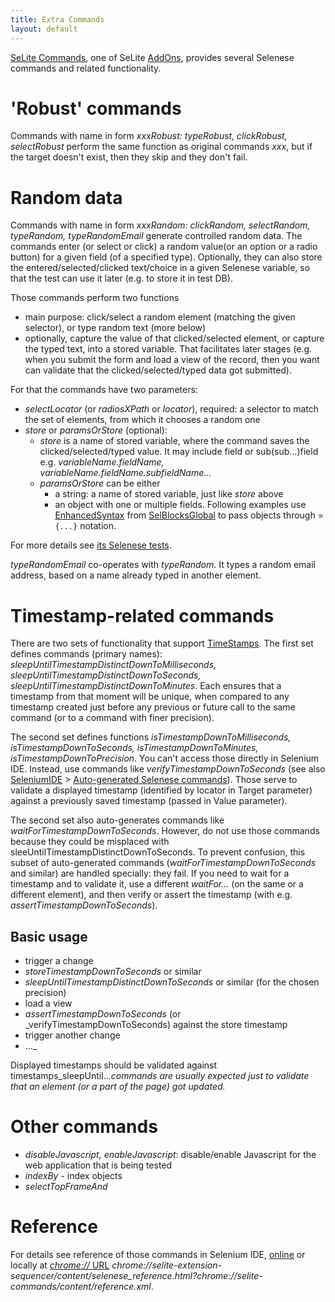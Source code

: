 ```yaml
---
title: Extra Commands
layout: default
---
```


[SeLite Commands](https://addons.mozilla.org/en-US/firefox/addon/selite-commands/), one of SeLite [AddOns](AddOns), provides several Selenese commands and related functionality.

# 'Robust' commands #
Commands with name in form <i>xxxRobust: typeRobust, clickRobust, selectRobust</i> perform the same function as original commands _xxx_, but if the target doesn't exist, then they skip and they don't fail.

# Random data #
Commands with name in form <i>xxxRandom: clickRandom, selectRandom, typeRandom, typeRandomEmail</i> generate controlled random data. The commands enter (or select or click) a random value(or an option or a radio button) for a given field (of a specified type). Optionally, they can also store the entered/selected/clicked text/choice in a given Selenese variable, so that the test can use it later (e.g. to store it in test DB).

Those commands perform two functions
  * main purpose: click/select a random element (matching the given selector), or type random text (more below)
  * optionally, capture the value of that clicked/selected element, or capture the typed text, into a stored variable. That facilitates later stages (e.g. when you submit the form and load a view of the record, then you want can validate that the clicked/selected/typed data got submitted).

For that the commands have two parameters:
  * _selectLocator_ (or _radiosXPath_ or _locator_), required: a selector to match the set of elements, from which it chooses a random one
  * _store_ or _paramsOrStore_ (optional):
    * _store_ is a name of stored variable, where the command saves the clicked/selected/typed value. It may include field or sub(sub...)field e.g. <i>variableName.fieldName, variableName.fieldName.subfieldName...</i>
    * _paramsOrStore_ can be either
      * a string: a name of stored variable, just like _store_ above
      * an object with one or multiple fields. Following examples use [EnhancedSyntax](EnhancedSyntax) from [SelBlocksGlobal](SelBlocksGlobal) to pass objects through =`````{...}````` notation.

For more details see [its Selenese tests](https://code.google.com/p/selite/source/browse/#git%2Fcommands%2Fselenese-tests).

_typeRandomEmail_ co-operates with _typeRandom_. It types a random email address, based on a name already typed in another element.

# Timestamp-related commands #
There are two sets of functionality that support [TimeStamps](TimeStamps). The first set defines commands (primary names): <i>sleepUntilTimestampDistinctDownToMilliseconds, sleepUntilTimestampDistinctDownToSeconds, sleepUntilTimestampDistinctDownToMinutes</i>. Each ensures that a timestamp from that moment will be unique, when compared to any timestamp created just before any previous or future call to the same command (or to a command with finer precision).

The second set defines functions <i>isTimestampDownToMilliseconds, isTimestampDownToSeconds, isTimestampDownToMinutes, isTimestampDownToPrecision</i>. You can't access those directly in Selenium IDE. Instead, use commands like _verifyTimestampDownToSeconds_ (see also [SeleniumIDE](SeleniumIDE) > [Auto-generated Selenese commands](SeleniumIDE#auto-generated-selenese-commands)). Those serve to validate a displayed timestamp (identified by locator in Target parameter) against a previously saved timestamp (passed in Value parameter).

The second set also auto-generates commands like _waitForTimestampDownToSeconds_. However, do not use those commands because they could be misplaced with sleeUntilTimestampDistinctDownToSeconds. To prevent confusion, this subset of auto-generated commands (_waitForTimestampDownToSeconds_ and similar) are handled specially: they fail. If you need to wait for a timestamp and to validate it, use a different _waitFor..._ (on the same or a different element), and then verify or assert the timestamp (with e.g. _assertTimestampDownToSeconds_).

## Basic usage ##
  * trigger a change
  * _storeTimestampDownToSeconds_ or similar
  * _sleepUntilTimestampDistinctDownToSeconds_ or similar (for the chosen precision)
  * load a view
  * _assertTimestampDownToSeconds_ (or _verifyTimestampDownToSeconds) against the store timestamp
  * trigger another change
  * ..._

Displayed timestamps should be validated against timestamps\_sleepUntil..._commands are usually expected just to validate that an element (or a part of the page) got updated._

# Other commands #
  * <i>disableJavascript, enableJavascript</i>: disable/enable Javascript for the web application that is being tested
  * _indexBy_ - index objects
  * _selectTopFrameAnd_

# Reference #
For details see reference of those commands in Selenium IDE, [online](https://cdn.rawgit.com/selite/selite/master/commands/src/chrome/content/reference.xml) or locally at [_chrome://_ URL](AboutDocumentation#firefox-chrome-urls-for-documentation-and-gui) _chrome://selite-extension-sequencer/content/selenese_reference.html?chrome://selite-commands/content/reference.xml_.